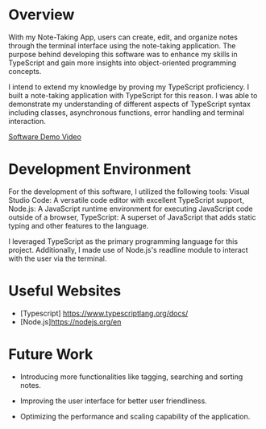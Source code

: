 # Overview

With my Note-Taking App, users can create, edit, and organize notes through the terminal interface using the note-taking application. The purpose behind developing this software was to enhance my skills in TypeScript and gain more insights into object-oriented programming concepts.

I intend to extend my knowledge by proving my TypeScript proficiency. I built a note-taking application with TypeScript for this reason. I was able to demonstrate my understanding of different aspects of TypeScript syntax including classes, asynchronous functions, error handling and terminal interaction. 

[Software Demo Video](http://youtube.link.goes.here)

# Development Environment

For the development of this software, I utilized the following tools: Visual Studio Code: A versatile code editor with excellent TypeScript support, Node.js: A JavaScript runtime environment for executing JavaScript code outside of a browser, TypeScript: A superset of JavaScript that adds static typing and other features to the language.

I leveraged TypeScript as the primary programming language for this project. Additionally, I made use of Node.js's readline module to interact with the user via the terminal.

# Useful Websites

- [Typescript] https://www.typescriptlang.org/docs/
- [Node.js]https://nodejs.org/en

# Future Work

- Introducing more functionalities like tagging, searching and sorting notes.

- Improving the user interface for better user friendliness.

- Optimizing the performance and scaling capability of the application.